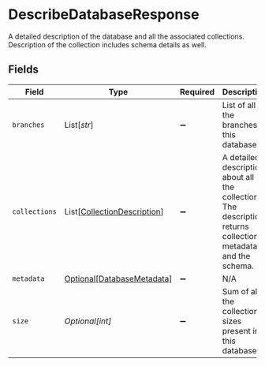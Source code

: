 # DescribeDatabaseResponse

A detailed description of the database and all the associated collections. Description of the collection includes schema details as well.


## Fields

| Field                                                                                                         | Type                                                                                                          | Required                                                                                                      | Description                                                                                                   |
| ------------------------------------------------------------------------------------------------------------- | ------------------------------------------------------------------------------------------------------------- | ------------------------------------------------------------------------------------------------------------- | ------------------------------------------------------------------------------------------------------------- |
| `branches`                                                                                                    | List[*str*]                                                                                                   | :heavy_minus_sign:                                                                                            | List of all the branches in this database                                                                     |
| `collections`                                                                                                 | List[[CollectionDescription](../../models/shared/collectiondescription.md)]                                   | :heavy_minus_sign:                                                                                            | A detailed description about all the collections. The description returns collection metadata and the schema. |
| `metadata`                                                                                                    | [Optional[DatabaseMetadata]](../../models/shared/databasemetadata.md)                                         | :heavy_minus_sign:                                                                                            | N/A                                                                                                           |
| `size`                                                                                                        | *Optional[int]*                                                                                               | :heavy_minus_sign:                                                                                            | Sum of all the collections sizes present in this database                                                     |